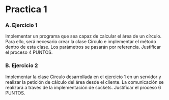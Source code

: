 # Practica 1

### A. Ejercicio 1

Implementar un programa que sea capaz de calcular el área de un círculo. 
Para ello, será necesario crear la clase Circulo e implementar el método dentro de esta clase. 
Los parámetros se pasarán por referencia. Justificar el proceso 4 PUNTOS.

### B. Ejercicio 2

Implementar la clase Circulo desarrollada en el ejercicio 1 en un servidor y realizar la petición de cálculo del área desde el cliente. 
La comunicación se realizará a través de la implementación de sockets. Justificar el proceso 6 PUNTOS.
